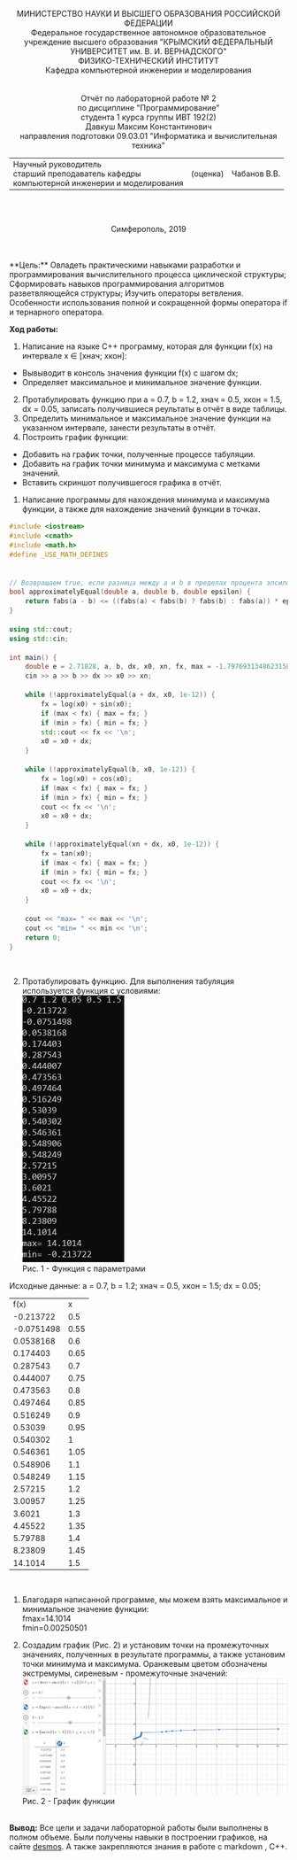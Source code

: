 <p text align = "center">МИНИСТЕРСТВО НАУКИ  И ВЫСШЕГО ОБРАЗОВАНИЯ РОССИЙСКОЙ ФЕДЕРАЦИИ</br>
Федеральное государственное автономное образовательное учреждение высшего образования  
"КРЫМСКИЙ ФЕДЕРАЛЬНЫЙ УНИВЕРСИТЕТ им. В. И. ВЕРНАДСКОГО"</br>
ФИЗИКО-ТЕХНИЧЕСКИЙ ИНСТИТУТ </br>
Кафедра компьютерной инженерии и моделирования</br>
<br/><br/>
Отчёт по лабораторной работе № 2<br/> по дисциплине "Программирование"
<br/>
студента 1 курса группы ИВТ 192(2)<br/>
Давкуш Максим Константинович</br>
направления подготовки 09.03.01 "Информатика и вычислительная техника"
<br/>
<table>
<tr><td>Научный руководитель<br/> старший преподаватель кафедры<br/> компьютерной инженерии и моделирования</td>
<td>(оценка)</td>
<td>Чабанов В.В.</td>
</tr>
</table>
<br/><br/>
<p text align = "center">Симферополь, 2019</p>
</br></br>
**Цель:** Овладеть практическими навыками разработки и программирования вычислительного процесса циклической структуры;
Сформировать навыков программирования алгоритмов разветвляющейся структуры;
Изучить операторы ветвления. Особенности использования полной и сокращенной формы оператора if и тернарного оператора.

**Ход работы:**
1. Написание на языке С++ программу, которая для функции f(x) на интервале x ∈ [хнач; xкон]:
- Вывыводит в консоль значения функции f(x) с шагом dx;
- Определяет максимальное и минимальное значение функции.
2. Протабулировать функцию при a = 0.7, b = 1.2, хнач = 0.5, xкон = 1.5, dx = 0.05, записать получившиеся реультаты в отчёт в виде таблицы.
3. Определить минимальное и максимальное значение функции на указанном интервале, занести результаты в отчёт.
4. Построить график функции:
- Добавить на график точки, полученные процессе табуляции.
- Добавить на график точки минимума и максимума с метками значений.
- Вставить скриншот получившегося графика в отчёт.<br>

1. Написание программы для нахождения минимума и максимума функции, а также для нахождение значений функции в точках.</br>

```cpp
#include <iostream>
#include <cmath>
#include <math.h>
#define _USE_MATH_DEFINES


// Возвращаем true, если разница между a и b в пределах процента эпсилона 
bool approximatelyEqual(double a, double b, double epsilon) {
    return fabs(a - b) <= ((fabs(a) < fabs(b) ? fabs(b) : fabs(a)) * epsilon);
}

using std::cout;
using std::cin;

int main() {
    double e = 2.71828, a, b, dx, x0, xn, fx, max = -1.7976931348623158e+308, min = 1.7976931348623158e+308;
    cin >> a >> b >> dx >> x0 >> xn;

    while (!approximatelyEqual(a + dx, x0, 1e-12)) {
        fx = log(x0) + sin(x0);
        if (max < fx) { max = fx; }
        if (min > fx) { min = fx; }
        std::cout << fx << '\n';
        x0 = x0 + dx;
    }

    while (!approximatelyEqual(b, x0, 1e-12)) {
        fx = log(x0) + cos(x0);
        if (max < fx) { max = fx; }
        if (min > fx) { min = fx; }
        cout << fx << '\n';
        x0 = x0 + dx;
    }

    while (!approximatelyEqual(xn + dx, x0, 1e-12)) {
        fx = tan(x0);
        if (max < fx) { max = fx; }
        if (min > fx) { min = fx; }
        cout << fx << '\n';
        x0 = x0 + dx;
    }

    cout << "max= " << max << '\n';
    cout << "min= " << min << '\n';
    return 0;
}
```
<br> 

2. Протабулировать функцию.
Для выполнения табуляция используется функция с условиями:</br>
<img src = "lab2/zna.jpg"></img></br>Рис. 1 - Функция с параметрами</br>

Исходные данные:
a = 0.7, b = 1.2; хнач = 0.5, xкон = 1.5; dx = 0.05;
<table>
  <tbody>
    <tr>
      <td>f(x)</td>
      <td>x</td>    
    </tr>
    <tr>
      <td>-0.213722</td>
      <td>0.5</td>  
    </tr>
    <tr>
      <td>-0.0751498</td>
      <td>0.55</td>
    </tr>
      <td>0.0538168</td>
      <td>0.6</td>    
    </tr>
    <tr>
      <td>0.174403</td>
      <td>0.65</td>  
    </tr>
    <tr>
      <td>0.287543</td>
      <td>0.7</td>
    </tr>
       <td>0.444007</td>
      <td>0.75</td>    
    </tr>
    <tr>
      <td>0.473563</td>
      <td>0.8</td>  
    </tr>
    <tr>
      <td>0.497464</td>
      <td>0.85</td>
    </tr>
       <td>0.516249</td>
      <td>0.9</td>    
    </tr>
    <tr>
      <td>0.53039</td>
      <td>0.95</td>  
    </tr>
    <tr>
      <td>0.540302</td>
      <td>1</td>
    </tr>
    <tr>
      <td>0.546361</td>
      <td>1.05</td>
    </tr>
    <tr>
      <td>0.548906</td>
      <td>1.1</td>
    </tr>
    <tr>
      <td>0.548249</td>
      <td>1.15</td>
    </tr>
    <tr>
      <td>2.57215</td>
      <td>1.2</td>
    </tr>
    <tr>
      <td>3.00957</td>
      <td>1.25</td>
    </tr>
    <tr>
      <td>3.6021</td>
      <td>1.3</td>
    </tr>
    <tr>
      <td>4.45522</td>
      <td>1.35</td>
    </tr>
    <tr>
      <td>5.79788</td>
      <td>1.4</td>
    </tr>
    <tr>
      <td>8.23809</td>
      <td>1.45</td>
    </tr>
     <tr>
      <td>14.1014</td>
      <td>1.5</td>
    </tr>
  </tbody>
</table><br>

1. Благодаря написанной программе, мы можем взять максимальное и минимальное значение функции:<br>
fmax=14.1014<br>
fmin=0.00250501<br>

1. Создадим график (Рис. 2) и установим точки на промежуточных значениях, полученных в результате программы, а также установим точки минимума и максимума. Оранжевым цветом обозначены экстремумы, cиреневым - промежуточные значений:</br>
<img src = "lab2/gr.jpg"></img>Рис. 2 - График функции</br></br>

**Вывод:** Все цели и задачи лабораторной работы были выполнены в полном объеме. Были получены навыки в построении  графиков, на сайте [desmos](https://desmos.com "desmos"). А также закрепляются знания в работе с markdown , C++.
